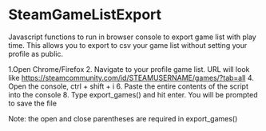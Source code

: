 # SteamGameListExport
Javascript functions to run in browser console to export game list with play time. This allows you to export to csv your game list without setting your profile as public.

1.Open Chrome/Firefox
2. Navigate to your profile game list. URL will look like https://steamcommunity.com/id/STEAMUSERNAME/games/?tab=all
4. Open the console, ctrl + shift + i 
6. Paste the entire contents of the script into the console
8. Type export_games() and hit enter. You will be prompted to save the file

Note: the open and close parentheses are required in export_games()
